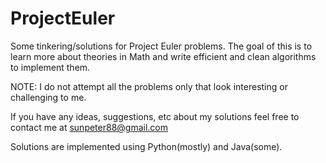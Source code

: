 ProjectEuler
============

Some tinkering/solutions for Project Euler problems. The goal of this is to learn more about theories in Math and write efficient and clean algorithms to implement them.

NOTE: I do not attempt all the problems only that look interesting or challenging to me.

If you have any ideas, suggestions, etc about my solutions feel free to contact me
at sunpeter88@gmail.com


Solutions are implemented using Python(mostly) and Java(some).
